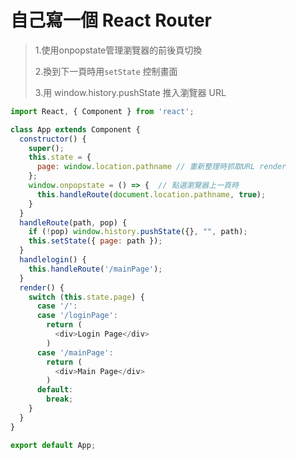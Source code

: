 # 自己寫一個 React Router

> 1.使用onpopstate管理瀏覽器的前後頁切換
>
> 2.換到下一頁時用`setState` 控制畫面
>
> 3.用 window.history.pushState 推入瀏覽器 URL

```js
import React, { Component } from 'react';

class App extends Component {
  constructor() {
    super();
    this.state = {
      page: window.location.pathname // 重新整理時抓取URL render
    };
    window.onpopstate = () => {  // 點選瀏覽器上一頁時
      this.handleRoute(document.location.pathname, true);
    }
  }
  handleRoute(path, pop) {
    if (!pop) window.history.pushState({}, "", path);
    this.setState({ page: path });
  }
  handlelogin() {
    this.handleRoute('/mainPage');
  }
  render() {
    switch (this.state.page) {
      case '/':
      case '/loginPage':
        return (
          <div>Login Page</div>
        )
      case '/mainPage':
        return (
          <div>Main Page</div>
        )
      default:
        break;
    }
  }
}

export default App;
```



